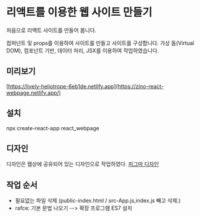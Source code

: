 # 리액트를 이용한 웹 사이트 만들기
처음으로 리액트 사이트를 만들어 봅니다.

컴퍼넌트 및 props를 이용하여 사이트를 만들고 사이트를 구성합니다. 가상 돔(Virtual DOM), 컴포넌트 기반, 데이터 처리, JSX를 이용하여 작업하였습니다.

## 미리보기
[https://lively-heliotrope-6eb1de.netlify.app](https://zino-react-webpage.netlify.app/)



## 설치
npx create-react-app react_webpage

## 디자인
디자인은 웹상에 공유되어 있는 디자인으로 작업하였다. [피그마 디자인](https://www.figma.com/file/chNzyz1ZIwR8vj5RzI3Bxv/%EB%A6%AC%EC%95%A1%ED%8A%B8-%EC%9B%B9-%EC%82%AC%EC%9D%B4%ED%8A%B8-%EB%A7%8C%EB%93%A4%EA%B8%B0?type=design&node-id=0%3A1&mode=design&t=XRFrk1l1OLDCeoZD-1)


## 작업 순서
- 필요없는 파일 삭제 (public-index.html / src-App.js,index.js 빼고 삭제.)
- rafce: 기본 문법 나오기 --> 확장 프로그램 ES7 설치
